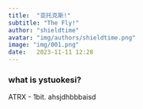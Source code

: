 ```yaml
---
title:  "亚托克斯!"
subtitle: "The Fly!"
author: "shieldtime"
avatar: "img/authors/shieldtime.png"
image: "img/001.png"
date:   2023-11-11 12:28
---
```


### what is ystuokesi?
ATRX - 1bit.
ahsjdhbbbaisd